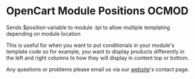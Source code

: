 # OpenCart Module Positions OCMOD
Sends $position variable to module .tpl to allow multiple templating depending on module location

This is useful for when you want to put conditionals in your module's template code so for example, you want to display products differently in the left and right columns to how they will display in content top or bottom.

Any questions or problems please email us via our [website](https://cyberfoxdigital.co.uk/contact-cyber-fox/)'s contact page.

